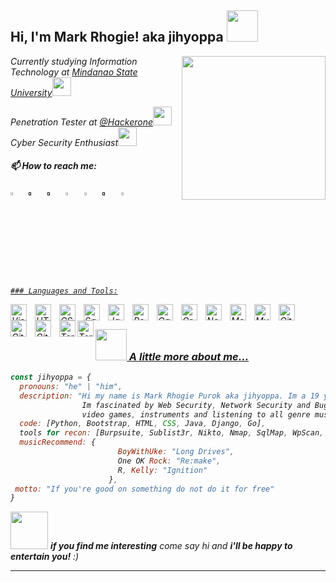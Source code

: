 <h2> Hi, I'm Mark Rhogie! aka <a color="blue">jihyoppa</a> <img src="https://media.tenor.com/lNtmoshuUI8AAAAi/bahroo-hacker.gif" width="50"></h2>
<img align='right' src="https://i.stack.imgur.com/gHaf2.png" width="230">
<p><em>Currently studying Information Technology at <a href="http://www.unb.br">Mindanao State University</a><img src="https://media.giphy.com/media/fYSnHlufseco8Fh93Z/giphy.gif" width="30">
<p><em>Penetration Tester at <a href="https://hackerone.com">@Hackerone</a><img src="https://media.tenor.com/pOBIIyZJ7XgAAAAi/doc-drdisrespect.gif" width="30"></br>Cyber Security Enthusiast</a><img src="https://media.giphy.com/media/WUlplcMpOCEmTGBtBW/giphy.gif" width="30"> 
</em></p>

#### 📫 How to reach me:  

<img src="https://upload.wikimedia.org/wikipedia/commons/8/83/Steam_icon_logo.svg" width="3.5%"/>  &nbsp; [<img src="https://github.com/sciencepal/sciencepal/blob/master/assets/discord-round.svg" width="3.5%"/>]()  &nbsp; [<img src="https://img.icons8.com/color/48/000000/twitter.png" width="3.5%"/>]()  &nbsp; [<img src="https://img.icons8.com/color/48/000000/linkedin.png" width="3.5%"/>](https://www.linkedin.com/in/mark-rhogie-purok-5630b619b/)  &nbsp; [<img src="https://img.icons8.com/fluent/48/000000/facebook-new.png" width="3.5%"/>](https://www.facebook.com/jihyoppa/)  &nbsp; [<img src="https://img.icons8.com/fluent/48/000000/instagram-new.png" width="3.5%"/>]()  &nbsp; <a href="mailto:wenard.grometes54@gmail.com"> <img src="https://img.icons8.com/fluent/48/000000/gmail.png" width="3.5%"/>

    ### Languages and Tools:

<img align="left" alt="Visual Studio Code" width="26px" src="https://cdn.jsdelivr.net/gh/devicons/devicon/icons/vscode/vscode-original.svg" style="padding-right:10px;" />
<img align="left" alt="HTML5" width="26px" src="https://cdn.jsdelivr.net/gh/devicons/devicon/icons/html5/html5-original.svg" style="padding-right:10px;" />
<img align="left" alt="CSS3" width="26px" src="https://cdn.jsdelivr.net/gh/devicons/devicon/icons/css3/css3-original.svg" style="padding-right:10px;" />
<img align="left" alt="Sass" width="26px" src="https://cdn.jsdelivr.net/gh/devicons/devicon/icons/sass/sass-original.svg" style="padding-right:10px;" />
<img align="left" alt="JavaScript" width="26px" src="https://cdn.jsdelivr.net/gh/devicons/devicon/icons/javascript/javascript-original.svg" style="padding-right:10px;" />
<img align="left" alt="React" width="26px" src="https://cdn.jsdelivr.net/gh/devicons/devicon/icons/react/react-original.svg" style="padding-right:10px;" />
<img align="left" alt="Gatsby" width="26px" src="https://cdn.jsdelivr.net/gh/devicons/devicon/icons/gatsby/gatsby-original.svg" style="padding-right:10px;" />
<img align="left" alt="GraphQL" width="26px" src="https://cdn.jsdelivr.net/gh/devicons/devicon/icons/graphql/graphql-plain.svg" style="padding-right:10px;" />
<img align="left" alt="Node.js" width="26px" src="https://cdn.jsdelivr.net/gh/devicons/devicon/icons/nodejs/nodejs-original.svg" style="padding-right:10px;" />
<img align="left" alt="MongoDB" width="26px" src="https://cdn.jsdelivr.net/gh/devicons/devicon/icons/mongodb/mongodb-original.svg" style="padding-right:10px;" />
<img align="left" alt="MySQL" width="26px" src="https://cdn.jsdelivr.net/gh/devicons/devicon/icons/mysql/mysql-original.svg" style="padding-right:10px;" />
<img align="left" alt="Git" width="26px" src="https://cdn.jsdelivr.net/gh/devicons/devicon/icons/git/git-original.svg" style="padding-right:10px;" />
<img align="left" alt="GitHub" width="26px" src="https://user-images.githubusercontent.com/3369400/139447912-e0f43f33-6d9f-45f8-be46-2df5bbc91289.png" style="padding-right:10px;" />
<img align="left" alt="GitHub" width="26px" src="https://user-images.githubusercontent.com/3369400/139448065-39a229ba-4b06-434b-bc67-616e2ed80c8f.png" style="padding-right:10px;" />
<img align="left" alt="Terminal" width="26px" src="https://fontawesomeicons.com/lib/svg/terminal-window-thin.svg" />
<img align="left" alt="Terminal" width="26px" src="https://fontawesomeicons.com/lib/svg/terminal-window-fill.svg" />
<br>

### <img src="https://media.giphy.com/media/VgCDAzcKvsR6OM0uWg/giphy.gif" width="50"> A little more about me...  

```javascript
const jihyoppa = {
  pronouns: "he" | "him",
  description: "Hi my name is Mark Rhogie Purok aka jihyoppa. Im a 19 years old Penetration Tester at Philippines.
                Im fascinated by Web Security, Network Security and Bug Bounty Hunting. Besides hacking i love sports,
                video games, instruments and listening to all genre musics"
  code: [Python, Bootstrap, HTML, CSS, Java, Django, Go],
  tools for recon: [Burpsuite, Sublist3r, Nikto, Nmap, SqlMap, WpScan, Shodan],
  musicRecommend: {
                        BoyWithUke: "Long Drives",
                        One OK Rock: "Re:make",
                        R, Kelly: "Ignition"
                      },
 motto: "If you're good on something do not do it for free"
}
```

<img src="https://media.giphy.com/media/LnQjpWaON8nhr21vNW/giphy.gif" width="60"> <em><b>if you find me interesting</b> come say hi and <b>i'll be happy to entertain you!</b> :)</em>

---
